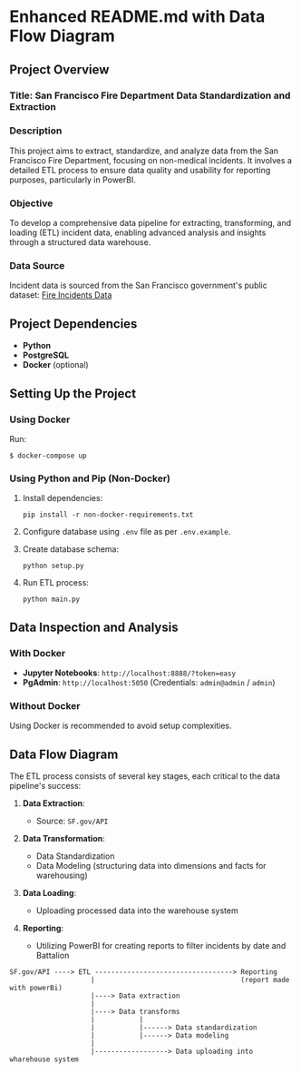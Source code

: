 # Enhanced README.md with Data Flow Diagram

## Project Overview

### Title: San Francisco Fire Department Data Standardization and Extraction

### Description
This project aims to extract, standardize, and analyze data from the San Francisco Fire Department, focusing on non-medical incidents. It involves a detailed ETL process to ensure data quality and usability for reporting purposes, particularly in PowerBI.

### Objective
To develop a comprehensive data pipeline for extracting, transforming, and loading (ETL) incident data, enabling advanced analysis and insights through a structured data warehouse.

### Data Source
Incident data is sourced from the San Francisco government's public dataset: [Fire Incidents Data](https://data.sfgov.org/Public-Safety/Fire-Incidents/wr8u-xric/about_data)

## Project Dependencies
- **Python**
- **PostgreSQL**
- **Docker** (optional)

## Setting Up the Project

### Using Docker
Run:
```
$ docker-compose up
```

### Using Python and Pip (Non-Docker)
1. Install dependencies:
   ```
   pip install -r non-docker-requirements.txt
   ```

2. Configure database using `.env` file as per `.env.example`.

3. Create database schema:
   ```
   python setup.py
   ```

4. Run ETL process:
   ```
   python main.py
   ```

## Data Inspection and Analysis

### With Docker
- **Jupyter Notebooks**: `http://localhost:8888/?token=easy` 
- **PgAdmin**: `http://localhost:5050` (Credentials: `admin@admin` / `admin`)

### Without Docker
Using Docker is recommended to avoid setup complexities.

## Data Flow Diagram

The ETL process consists of several key stages, each critical to the data pipeline's success:

1. **Data Extraction**: 
   - Source: `SF.gov/API`

2. **Data Transformation**: 
   - Data Standardization
   - Data Modeling (structuring data into dimensions and facts for warehousing)

3. **Data Loading**:
   - Uploading processed data into the warehouse system

4. **Reporting**:
   - Utilizing PowerBI for creating reports to filter incidents by date and Battalion

```
SF.gov/API ----> ETL ----------------------------------> Reporting 
                    |                                    (report made with powerBi)
                    |----> Data extraction                  
                    |                                                                  
                    |----> Data transforms
                    |           |
                    |           |------> Data standardization
                    |           |------> Data modeling
                    |
                    |------------------> Data uploading into wharehouse system
```
